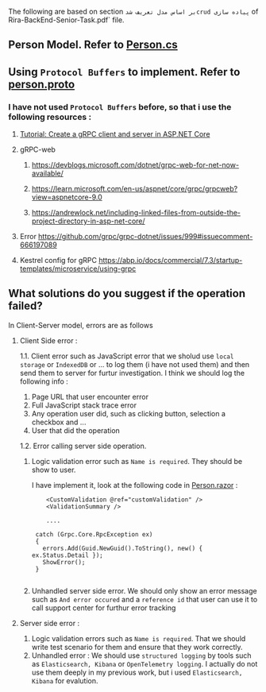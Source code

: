 ﻿

The following are based on section `بر اساس مدل تعریف شدcrud پیاده سازی` of Rira-BackEnd-Senior-Task.pdf` file.

## Person Model. Refer to [Person.cs](Server\Common\Rira.BackEnd.SeniorTask.Entity\Person.cs)

## Using  `Protocol Buffers` to implement. Refer to [person.proto](Protos\person.proto)

### I have not used `Protocol Buffers` before, so that i use the following resources :

1. [Tutorial: Create a gRPC client and server in ASP.NET Core](https://learn.microsoft.com/en-us/aspnet/core/tutorials/grpc/grpc-start?view=aspnetcore-9.0&tabs=visual-studio)

2. gRPC-web
 
    1. https://devblogs.microsoft.com/dotnet/grpc-web-for-net-now-available/

    2. https://learn.microsoft.com/en-us/aspnet/core/grpc/grpcweb?view=aspnetcore-9.0

    3. https://andrewlock.net/including-linked-files-from-outside-the-project-directory-in-asp-net-core/

3. Error https://github.com/grpc/grpc-dotnet/issues/999#issuecomment-666197089

4. Kestrel config for gRPC https://abp.io/docs/commercial/7.3/startup-templates/microservice/using-grpc

 
## What solutions do you suggest if the operation failed?

In Client-Server model, errors are as follows

1. Client Side error :

	1.1. Client error such as JavaScript error that we sholud use `local storage` or `IndexedDB` or ... to log them (i have not used them) and then send them to server for furtur investigation.
         I think we should log the following info :
     
      1. Page URL that user encounter error
      2. Full JavaScript stack trace error
      3. Any operation user did, such as clicking button, selection a checkbox and ...
      4. User that did the operation
   
   1.2. Error calling server side operation.
   
      1. Logic validation error such as `Name is required`. They should be show to user.
      
         I have implement it, look at the following code in [Person.razor](Client\Rira.BackEnd.SeniorTask.BlazorWebAssembly\Pages) :
         ```
             <CustomValidation @ref="customValidation" />
             <ValidationSummary />
             
             ....
             
          catch (Grpc.Core.RpcException ex)
          {
            errors.Add(Guid.NewGuid().ToString(), new() { ex.Status.Detail });
            ShowError();
          }
             
         ```
         
      2. Unhandled server side error. We should only show an error message such as `And error occured` and a `reference id` that user can 
         use it to call support center for furthur error tracking

2. Server side error : 
   1. Logic validation errors such as `Name is required`. That we should write test scenario for them and ensure that they work correctly.
   2.  Unhandled error : We should use `structured logging` by tools such as `Elasticsearch, Kibana` or `OpenTelemetry logging`.
      I actually do not use them deeply in my previous work, but i used `Elasticsearch, Kibana` for evalution.
   
   
   

